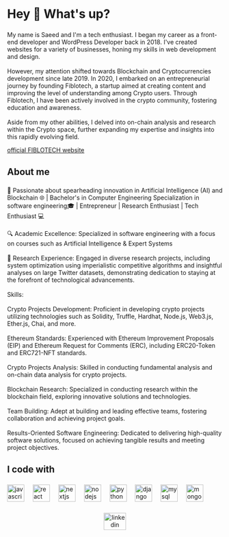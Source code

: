 <h1 align="left">Hey 👋 What's up?</h1>

###

<p align="left">My name is Saeed and I'm a tech enthusiast. I began my career as a front-end developer and WordPress Developer back in 2018. I've created websites for a variety of businesses, honing my skills in web development and design.<br><br>However, my attention shifted towards Blockchain and Cryptocurrencies development since late 2019. In 2020, I embarked on an entrepreneurial journey by founding Fiblotech, a startup aimed at creating content and improving the level of understanding among Crypto users. Through Fiblotech, I have been actively involved in the crypto community, fostering education and awareness.<br><br>Aside from my other abilities, I delved into on-chain analysis and research within the Crypto space, further expanding my expertise and insights into this rapidly evolving field.</p>

<a href="https://fiblotech.com">official FIBLOTECH website</a>

###

<h2 align="left">About me</h2>

###

<p align="left">🚀 Passionate about spearheading innovation in Artificial Intelligence (AI) and Blockchain 🌐 | Bachelor's in Computer Engineering Specialization in software engineering🎓 | Entrepreneur | Research Enthusiast | Tech Enthusiast 💻<br><br>🔍 Academic Excellence: Specialized in software engineering with a focus on courses such as Artificial Intelligence & Expert Systems<br><br>🔬 Research Experience: Engaged in diverse research projects, including system optimization using imperialistic competitive algorithms and insightful analyses on large Twitter datasets, demonstrating dedication to staying at the forefront of technological advancements.<br><br>Skills:<br><br>Crypto Projects Development: Proficient in developing crypto projects utilizing technologies such as Solidity, Truffle, Hardhat, Node.js, Web3.js, Ether.js, Chai, and more.<br><br>Ethereum Standards: Experienced with Ethereum Improvement Proposals (EIP) and Ethereum Request for Comments (ERC), including ERC20-Token and ERC721-NFT standards.<br><br>Crypto Projects Analysis: Skilled in conducting fundamental analysis and on-chain data analysis for crypto projects.<br><br>Blockchain Research: Specialized in conducting research within the blockchain field, exploring innovative solutions and technologies.<br><br>Team Building: Adept at building and leading effective teams, fostering collaboration and achieving project goals.<br><br>Results-Oriented Software Engineering: Dedicated to delivering high-quality software solutions, focused on achieving tangible results and meeting project objectives.</p>

###

<h2 align="left">I code with</h2>

###

<div align="left">
  <img src="https://cdn.jsdelivr.net/gh/devicons/devicon/icons/javascript/javascript-original.svg" height="40" alt="javascript logo"  />
  <img width="12" />
  <img src="https://cdn.jsdelivr.net/gh/devicons/devicon/icons/react/react-original.svg" height="40" alt="react logo"  />
  <img width="12" />
  <img src="https://cdn.jsdelivr.net/gh/devicons/devicon/icons/nextjs/nextjs-original.svg" height="40" alt="nextjs logo"  />
  <img width="12" />
  <img src="https://cdn.jsdelivr.net/gh/devicons/devicon/icons/nodejs/nodejs-original.svg" height="40" alt="nodejs logo"  />
  <img width="12" />
  <img src="https://cdn.jsdelivr.net/gh/devicons/devicon/icons/python/python-original.svg" height="40" alt="python logo"  />
  <img width="12" />
  <img src="https://cdn.jsdelivr.net/gh/devicons/devicon/icons/django/django-plain.svg" height="40" alt="django logo"  />
  <img width="12" />
  <img src="https://cdn.jsdelivr.net/gh/devicons/devicon/icons/mysql/mysql-original.svg" height="40" alt="mysql logo"  />
  <img width="12" />
  <img src="https://cdn.jsdelivr.net/gh/devicons/devicon/icons/mongodb/mongodb-original.svg" height="40" alt="mongodb logo"  />
</div>

###

<div align="center">
  <a href="https://www.linkedin.com/in/saeedsadi/" target="_blank">
    <img src="https://raw.githubusercontent.com/maurodesouza/profile-readme-generator/master/src/assets/icons/social/linkedin/default.svg" width="52" height="40" alt="linkedin logo"  />
  </a>
</div>

